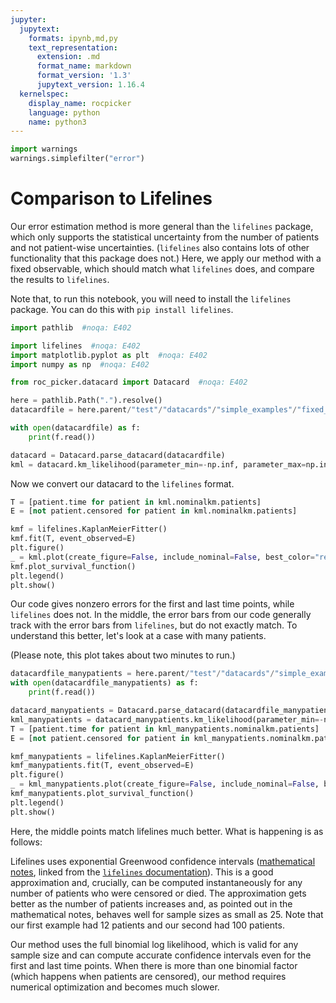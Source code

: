 ```yaml
---
jupyter:
  jupytext:
    formats: ipynb,md,py
    text_representation:
      extension: .md
      format_name: markdown
      format_version: '1.3'
      jupytext_version: 1.16.4
  kernelspec:
    display_name: rocpicker
    language: python
    name: python3
---
```


```python
import warnings
warnings.simplefilter("error")
```

# Comparison to Lifelines


Our error estimation method is more general than the `lifelines` package, which only supports the statistical uncertainty from the number of patients and not patient-wise uncertainties.  (`lifelines` also contains lots of other functionality that this package does not.)  Here, we apply our method with a fixed observable, which should match what `lifelines` does, and compare the results to `lifelines`.

Note that, to run this notebook, you will need to install the `lifelines` package.  You can do this with `pip install lifelines`.

```python
import pathlib  #noqa: E402

import lifelines  #noqa: E402
import matplotlib.pyplot as plt  #noqa: E402
import numpy as np  #noqa: E402

from roc_picker.datacard import Datacard  #noqa: E402
```

```python
here = pathlib.Path(".").resolve()
datacardfile = here.parent/"test"/"datacards"/"simple_examples"/"fixed_km_censoring.txt"
```

```python
with open(datacardfile) as f:
    print(f.read())
```

```python
datacard = Datacard.parse_datacard(datacardfile)
kml = datacard.km_likelihood(parameter_min=-np.inf, parameter_max=np.inf)
```

Now we convert our datacard to the `lifelines` format.

```python
T = [patient.time for patient in kml.nominalkm.patients]
E = [not patient.censored for patient in kml.nominalkm.patients]
```

```python
kmf = lifelines.KaplanMeierFitter()
kmf.fit(T, event_observed=E)
plt.figure()
_ = kml.plot(create_figure=False, include_nominal=False, best_color="red", CL_colors=["orangered", "lightcoral"])
kmf.plot_survival_function()
plt.legend()
plt.show()
```

Our code gives nonzero errors for the first and last time points, while `lifelines` does not.  In the middle, the error bars from our code generally track with the error bars from `lifelines`, but do not exactly match.  To understand this better, let's look at a case with many patients.

(Please note, this plot takes about two minutes to run.)

```python
datacardfile_manypatients = here.parent/"test"/"datacards"/"simple_examples"/"fixed_km_censoring_many_patients.txt"
with open(datacardfile_manypatients) as f:
    print(f.read())
```

```python
datacard_manypatients = Datacard.parse_datacard(datacardfile_manypatients)
kml_manypatients = datacard_manypatients.km_likelihood(parameter_min=-np.inf, parameter_max=np.inf)
T = [patient.time for patient in kml_manypatients.nominalkm.patients]
E = [not patient.censored for patient in kml_manypatients.nominalkm.patients]
```

```python
kmf_manypatients = lifelines.KaplanMeierFitter()
kmf_manypatients.fit(T, event_observed=E)
plt.figure()
_ = kml_manypatients.plot(create_figure=False, include_nominal=False, best_color="red", CL_colors=["orangered", "lightcoral"], print_progress=True)
kmf_manypatients.plot_survival_function()
plt.legend()
plt.show()
```

Here, the middle points match lifelines much better.  What is happening is as follows:

Lifelines uses exponential Greenwood confidence intervals ([mathematical notes](https://www.math.wustl.edu/%7Esawyer/handouts/greenwood.pdf), linked from the [`lifelines` documentation](https://lifelines.readthedocs.io/en/latest/Survival%20analysis%20with%20lifelines.html)).  This is a good approximation and, crucially, can be computed instantaneously for any number of patients who were censored or died.  The approximation gets better as the number of patients increases and, as pointed out in the mathematical notes, behaves well for sample sizes as small as 25.  Note that our first example had 12 patients and our second had 100 patients.

Our method uses the full binomial log likelihood, which is valid for any sample size and can compute accurate confidence intervals even for the first and last time points.  When there is more than one binomial factor (which happens when patients are censored), our method requires numerical optimization and becomes much slower.



